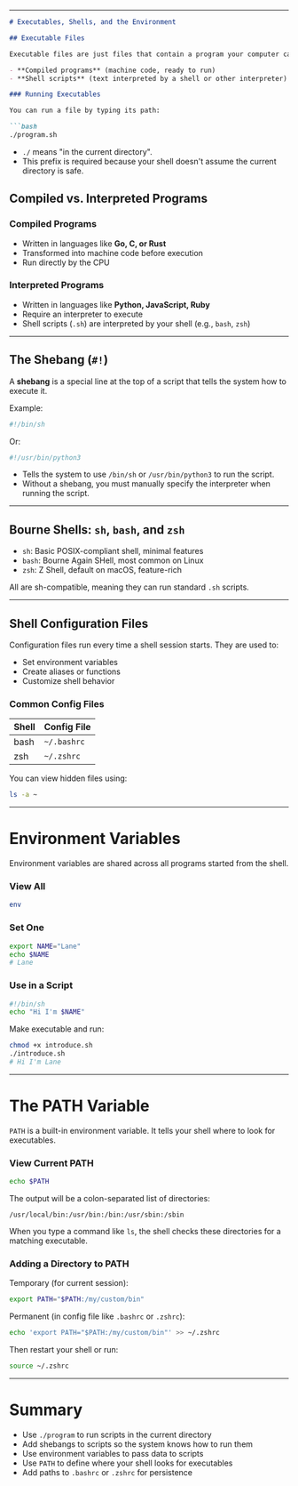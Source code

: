 
---

````markdown
# Executables, Shells, and the Environment

## Executable Files

Executable files are just files that contain a program your computer can run. These can be:

- **Compiled programs** (machine code, ready to run)
- **Shell scripts** (text interpreted by a shell or other interpreter)

### Running Executables

You can run a file by typing its path:

```bash
./program.sh
````

* `./` means "in the current directory".
* This prefix is required because your shell doesn't assume the current directory is safe.

## Compiled vs. Interpreted Programs

### Compiled Programs

* Written in languages like **Go, C, or Rust**
* Transformed into machine code before execution
* Run directly by the CPU

### Interpreted Programs

* Written in languages like **Python, JavaScript, Ruby**
* Require an interpreter to execute
* Shell scripts (`.sh`) are interpreted by your shell (e.g., `bash`, `zsh`)

---

## The Shebang (`#!`)

A **shebang** is a special line at the top of a script that tells the system how to execute it.

Example:

```bash
#!/bin/sh
```

Or:

```bash
#!/usr/bin/python3
```

* Tells the system to use `/bin/sh` or `/usr/bin/python3` to run the script.
* Without a shebang, you must manually specify the interpreter when running the script.

---

## Bourne Shells: `sh`, `bash`, and `zsh`

* `sh`: Basic POSIX-compliant shell, minimal features
* `bash`: Bourne Again SHell, most common on Linux
* `zsh`: Z Shell, default on macOS, feature-rich

All are sh-compatible, meaning they can run standard `.sh` scripts.

---

## Shell Configuration Files

Configuration files run every time a shell session starts. They are used to:

* Set environment variables
* Create aliases or functions
* Customize shell behavior

### Common Config Files

| Shell | Config File |
| ----- | ----------- |
| bash  | `~/.bashrc` |
| zsh   | `~/.zshrc`  |

You can view hidden files using:

```bash
ls -a ~
```

---

# Environment Variables

Environment variables are shared across all programs started from the shell.

### View All

```bash
env
```

### Set One

```bash
export NAME="Lane"
echo $NAME
# Lane
```

### Use in a Script

```bash
#!/bin/sh
echo "Hi I'm $NAME"
```

Make executable and run:

```bash
chmod +x introduce.sh
./introduce.sh
# Hi I'm Lane
```

---

# The PATH Variable

`PATH` is a built-in environment variable. It tells your shell where to look for executables.

### View Current PATH

```bash
echo $PATH
```

The output will be a colon-separated list of directories:

```
/usr/local/bin:/usr/bin:/bin:/usr/sbin:/sbin
```

When you type a command like `ls`, the shell checks these directories for a matching executable.

### Adding a Directory to PATH

Temporary (for current session):

```bash
export PATH="$PATH:/my/custom/bin"
```

Permanent (in config file like `.bashrc` or `.zshrc`):

```bash
echo 'export PATH="$PATH:/my/custom/bin"' >> ~/.zshrc
```

Then restart your shell or run:

```bash
source ~/.zshrc
```

---

# Summary

* Use `./program` to run scripts in the current directory
* Add shebangs to scripts so the system knows how to run them
* Use environment variables to pass data to scripts
* Use `PATH` to define where your shell looks for executables
* Add paths to `.bashrc` or `.zshrc` for persistence

```

